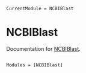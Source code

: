 ```@meta
CurrentModule = NCBIBlast
```

# NCBIBlast

Documentation for [NCBIBlast](https://github.com/kescobo/NCBIBlast.jl).

```@index
```

```@autodocs
Modules = [NCBIBlast]
```
